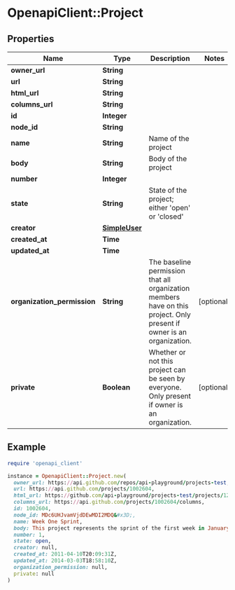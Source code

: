 # OpenapiClient::Project

## Properties

| Name | Type | Description | Notes |
| ---- | ---- | ----------- | ----- |
| **owner_url** | **String** |  |  |
| **url** | **String** |  |  |
| **html_url** | **String** |  |  |
| **columns_url** | **String** |  |  |
| **id** | **Integer** |  |  |
| **node_id** | **String** |  |  |
| **name** | **String** | Name of the project |  |
| **body** | **String** | Body of the project |  |
| **number** | **Integer** |  |  |
| **state** | **String** | State of the project; either &#39;open&#39; or &#39;closed&#39; |  |
| **creator** | [**SimpleUser**](SimpleUser.md) |  |  |
| **created_at** | **Time** |  |  |
| **updated_at** | **Time** |  |  |
| **organization_permission** | **String** | The baseline permission that all organization members have on this project. Only present if owner is an organization. | [optional] |
| **private** | **Boolean** | Whether or not this project can be seen by everyone. Only present if owner is an organization. | [optional] |

## Example

```ruby
require 'openapi_client'

instance = OpenapiClient::Project.new(
  owner_url: https://api.github.com/repos/api-playground/projects-test,
  url: https://api.github.com/projects/1002604,
  html_url: https://github.com/api-playground/projects-test/projects/12,
  columns_url: https://api.github.com/projects/1002604/columns,
  id: 1002604,
  node_id: MDc6UHJvamVjdDEwMDI2MDQ&#x3D;,
  name: Week One Sprint,
  body: This project represents the sprint of the first week in January,
  number: 1,
  state: open,
  creator: null,
  created_at: 2011-04-10T20:09:31Z,
  updated_at: 2014-03-03T18:58:10Z,
  organization_permission: null,
  private: null
)
```

